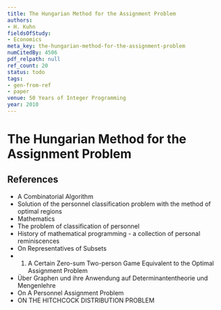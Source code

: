 ```yaml
---
title: The Hungarian Method for the Assignment Problem
authors:
- H. Kuhn
fieldsOfStudy:
- Economics
meta_key: the-hungarian-method-for-the-assignment-problem
numCitedBy: 4506
pdf_relpath: null
ref_count: 20
status: todo
tags:
- gen-from-ref
- paper
venue: 50 Years of Integer Programming
year: 2010
---
```


# The Hungarian Method for the Assignment Problem

## References

- A Combinatorial Algorithm
- Solution of the personnel classification problem with the method of optimal regions
- Mathematics
- The problem of classification of personnel
- History of mathematical programming - a collection of personal reminiscences
- On Representatives of Subsets
- 1. A Certain Zero-sum Two-person Game Equivalent to the Optimal Assignment Problem
- Über Graphen und ihre Anwendung auf Determinantentheorie und Mengenlehre
- On A Personnel Assignment Problem
- ON THE HITCHCOCK DISTRIBUTION PROBLEM
